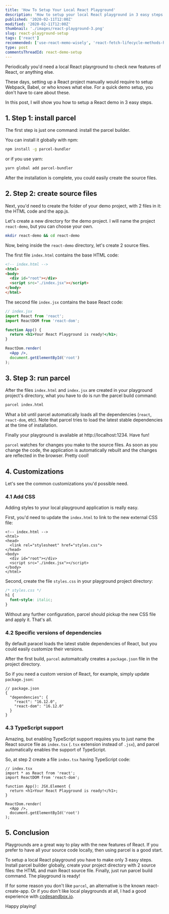 ```yaml
---
title: 'How To Setup Your Local React Playground'
description: 'How to setup your local React playground in 3 easy steps: install parcel, create 2 source files, run parcel. Then... play with React!'
published: '2020-02-11T12:00Z'
modified: '2020-02-11T12:00Z'
thumbnail: './images/react-playground-3.png'
slug: react-playground-setup
tags: ['react']
recommended: ['use-react-memo-wisely', 'react-fetch-lifecycle-methods-hooks-suspense']
type: post
commentsThreadId: react-demo-setup
---
```


Periodically you'd need a local React playrground to check new features of React, or anything else.  

These days, setting up a React project manually would require to setup Webpack, Babel, or who knows what else. For a quick demo setup, you don't have to care about these.  

In this post, I will show you how to setup a React demo in 3 easy steps.  

## 1. Step 1: install parcel

The first step is just one command: install the parcel builder.

You can install it globally with npm:

```bash
npm install -g parcel-bundler
```

or if you use yarn:

```bash
yarn global add parcel-bundler
```

After the installation is complete, you could easily create the source files.  

## 2. Step 2: create source files

Next, you'd need to create the folder of your demo project, with 2 files in it: the HTML code and the app.js.  

Let's create a new directory for the demo project. I will name the project `react-demo`, but you can choose your own.

```bash
mkdir react-demo && cd react-demo
```

Now, being inside the `react-demo` directory, let's create 2 source files.  

The first file `index.html` contains the base HTML code:

```html
<!-- index.html -->
<html>
<body>
  <div id="root"></div>
  <script src="./index.jsx"></script>
</body>
</html>
```

The second file `index.jsx` contains the base React code:

```jsx
// index.jsx
import React from 'react';
import ReactDOM from 'react-dom';

function App() {
  return <h1>Your React Playground is ready!</h1>;
}

ReactDom.render(
  <App />,
  document.getElementById('root')
);
```

## 3. Step 3: run parcel

After the files `index.html` and `index.jsx` are created in your playground project's directory, what you have to do is run the parcel build command:

```bash
parcel index.html
```

What a bit until parcel automatically loads all the dependencies (`react`, `react-dom`, etc). Note that parcel tries to load the latest stable dependencies at the time of installation.  

Finally your playground is available at http://localhost:1234. Have fun!

`parcel` watches for changes you make to the source files. As soon as you change the code, the application is automatically rebuilt and the changes are reflected in the browser. Pretty cool!

## 4. Customizations

Let's see the common customizations you'd possible need.

### 4.1 Add CSS

Adding styles to your local playground application is really easy.  

First, you'd need to update the `index.html` to link to the new external CSS file:

```html{3-5}
<!-- index.html -->
<html>
<head>
  <link rel="stylesheet" href="styles.css">
</head>
<body>
  <div id="root"></div>
  <script src="./index.jsx"></script>
</body>
</html>
```

Second, create the file `styles.css` in your playground project directory:

```css
/* styles.css */
h1 {
  font-style: italic;
}
```

Without any further configuration, parcel should pickup the new CSS file and apply it. That's all.

### 4.2 Specific versions of dependencies

By default paracel loads the latest stable dependencies of React, but you could easily customize their versions.  

After the first build, `parcel` automaitcally creates a `package.json` file in the project directory. 

So if you need a custom version of React, for example, simply update `package.json`:

```json{4-5}
// package.json
{
  "dependencies": {
    "react": "16.12.0",
    "react-dom": "16.12.0"
  }
}
```

### 4.3 TypeScript support

Amazing, but enabling TypeScript support requires you to just name the React source file as `index.tsx` (`.tsx` extension instead of `.jsx`), and parcel automatically enables the support of TypeScript.  

So, at step 2 create a file `index.tsx` having TypeScript code:

```tsx
// index.tsx
import * as React from 'react';
import ReactDOM from 'react-dom';

function App(): JSX.Element {
  return <h1>Your React Playground is ready!</h1>;
}

ReactDom.render(
  <App />,
  document.getElementById('root')
);
```

## 5. Conclusion

Playgrounds are a great way to play with the new features of React. If you prefer to have all your source code locally, then using parcel is a good start.  

To setup a local React playground you have to make only 3 easy steps. Install parcel builder globally, create your project directory with 2 source files: the HTML and main React source file. Finally, just run parcel build command. The playground is ready! 

If for some reason you don't like `parcel`, an alternative is the known react-create-app. Or if you don't like local playgrounds at all, I had a good experience with [codesandbox.io](https://codesandbox.io/).  

Happy playing!